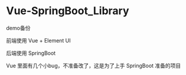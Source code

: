 # Vue-SpringBoot_Library

demo备份

前端使用 Vue + Element UI

后端使用 SpringBoot

Vue 里面有几个小bug，不准备改了，这是为了上手 SpringBoot 准备的项目
